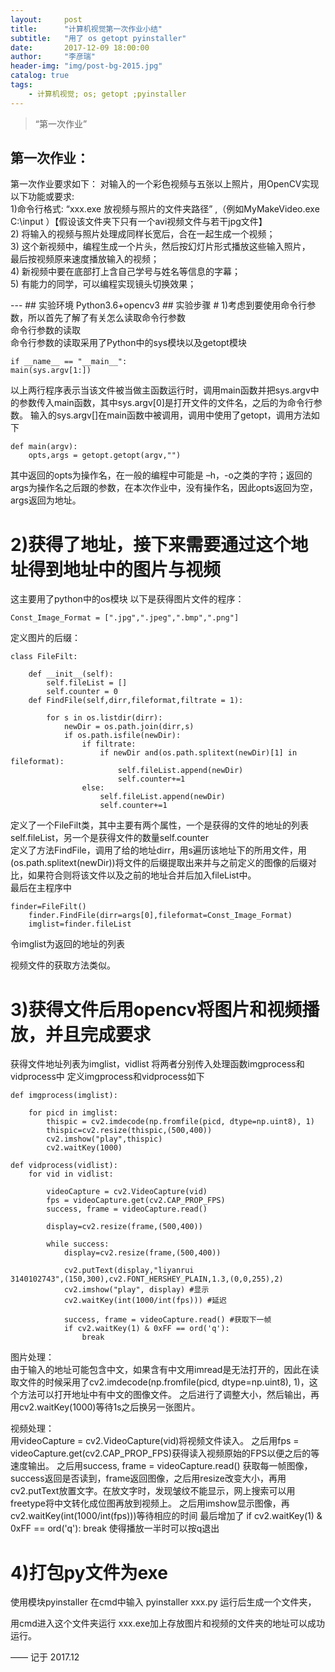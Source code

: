 ```yaml
---
layout:     post
title:      "计算机视觉第一次作业小结"
subtitle:   "用了 os getopt pyinstaller"
date:       2017-12-09 18:00:00
author:     "李彦瑞"
header-img: "img/post-bg-2015.jpg"
catalog: true
tags:
    - 计算机视觉; os; getopt ;pyinstaller
---
```


> “第一次作业”


## 第一次作业：
第一次作业要求如下：
对输入的一个彩色视频与五张以上照片，用OpenCV实现以下功能或要求: </br>
1)命令行格式: “xxx.exe 放视频与照片的文件夹路径” ,（例如MyMakeVideo.exe C:\input ）【假设该文件夹下只有一个avi视频文件与若干jpg文件】 </br>
2) 将输入的视频与照片处理成同样长宽后，合在一起生成一个视频；</br>
3) 这个新视频中，编程生成一个片头，然后按幻灯片形式播放这些输入照片，</br>
最后按视频原来速度播放输入的视频； </br>
4) 新视频中要在底部打上含自己学号与姓名等信息的字幕； </br>
5) 有能力的同学，可以编程实现镜头切换效果； 
</br>



<p id = "build"></p>
---
## 实验环境
Python3.6+opencv3
## 实验步骤
# 1)考虑到要使用命令行参数，所以首先了解了有关怎么读取命令行参数</br>
命令行参数的读取</br>
命令行参数的读取采用了Python中的sys模块以及getopt模块</br>

	if __name__ == "__main__":
	main(sys.argv[1:])
	
以上两行程序表示当该文件被当做主函数运行时，调用main函数并把sys.argv中的参数传入main函数，其中sys.argv[0]是打开文件的文件名，之后的为命令行参数。
输入的sys.argv[]在main函数中被调用，调用中使用了getopt，调用方法如下

	def main(argv):
		opts,args = getopt.getopt(argv,"")
		
其中返回的opts为操作名，在一般的编程中可能是 –h，-o之类的字符；返回的args为操作名之后跟的参数，在本次作业中，没有操作名，因此opts返回为空，args返回为地址。
# 2)获得了地址，接下来需要通过这个地址得到地址中的图片与视频
这主要用了python中的os模块
以下是获得图片文件的程序：

	Const_Image_Format = [".jpg",".jpeg",".bmp",".png"]
	
定义图片的后缀：

	class FileFilt:
		
		def __init__(self):
			self.fileList = []
			self.counter = 0
		def FindFile(self,dirr,fileformat,filtrate = 1):
			
			for s in os.listdir(dirr):
				newDir = os.path.join(dirr,s)
				if os.path.isfile(newDir):
					if filtrate:
						if newDir and(os.path.splitext(newDir)[1] in fileformat):
							self.fileList.append(newDir)
							self.counter+=1
					else:
						self.fileList.append(newDir)
						self.counter+=1

定义了一个FileFilt类，其中主要有两个属性，一个是获得的文件的地址的列表self.fileList，另一个是获得文件的数量self.counter</br>
定义了方法FindFile，调用了给的地址dirr，用s遍历该地址下的所用文件，用(os.path.splitext(newDir))将文件的后缀提取出来并与之前定义的图像的后缀对比，如果符合则将该文件以及之前的地址合并后加入fileList中。</br>
最后在主程序中

	finder=FileFilt()
		finder.FindFile(dirr=args[0],fileformat=Const_Image_Format)
		imglist=finder.fileList
		
令imglist为返回的地址的列表

视频文件的获取方法类似。
# 3)获得文件后用opencv将图片和视频播放，并且完成要求
获得文件地址列表为imglist，vidlist
将两者分别传入处理函数imgprocess和vidprocess中
定义imgprocess和vidprocess如下

	def imgprocess(imglist):
		
		for picd in imglist:
			thispic = cv2.imdecode(np.fromfile(picd, dtype=np.uint8), 1)
			thispic=cv2.resize(thispic,(500,400))
			cv2.imshow("play",thispic)
			cv2.waitKey(1000)
		
	def vidprocess(vidlist):
		for vid in vidlist:
		   
			videoCapture = cv2.VideoCapture(vid)
			fps = videoCapture.get(cv2.CAP_PROP_FPS)
			success, frame = videoCapture.read()
			
			display=cv2.resize(frame,(500,400))
			
			while success:
				display=cv2.resize(frame,(500,400))
				
				cv2.putText(display,"liyanrui
	3140102743",(150,300),cv2.FONT_HERSHEY_PLAIN,1.3,(0,0,255),2) 
				cv2.imshow("play", display) #显示
				cv2.waitKey(int(1000/int(fps))) #延迟
				
				success, frame = videoCapture.read() #获取下一帧
				if cv2.waitKey(1) & 0xFF == ord('q'):
					break
图片处理：</br>
由于输入的地址可能包含中文，如果含有中文用imread是无法打开的，因此在读取文件的时候采用了cv2.imdecode(np.fromfile(picd, dtype=np.uint8), 1)，这个方法可以打开地址中有中文的图像文件。
之后进行了调整大小，然后输出，再用cv2.waitKey(1000)等待1s之后换另一张图片。

视频处理：</br>
	用videoCapture = cv2.VideoCapture(vid)将视频文件读入。
之后用fps = videoCapture.get(cv2.CAP_PROP_FPS)获得读入视频原始的FPS以便之后的等速度输出。
之后用success, frame = videoCapture.read() 
获取每一帧图像，success返回是否读到，frame返回图像，之后用resize改变大小，再用cv2.putText放置文字。在放文字时，发现皱纹不能显示，网上搜索可以用freetype将中文转化成位图再放到视频上。
之后用imshow显示图像，再cv2.waitKey(int(1000/int(fps)))等待相应的时间
最后增加了
if cv2.waitKey(1) & 0xFF == ord('q'):
                break
使得播放一半时可以按q退出

# 4)打包py文件为exe
使用模块pyinstaller
在cmd中输入 pyinstaller xxx.py
运行后生成一个文件夹，
 
用cmd进入这个文件夹运行 xxx.exe加上存放图片和视频的文件夹的地址可以成功运行。






——  记于 2017.12